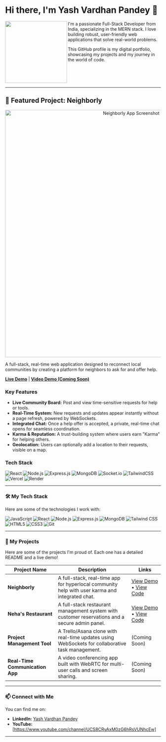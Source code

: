 # Hi there, I'm Yash Vardhan Pandey 👋
<a href="https://www.linkedin.com/in/yash-pandey-fullstack/" target="_blank" rel="noopener noreferrer">
  <img align="left" width="200px" src="https://media.licdn.com/dms/image/v2/D5635AQFUdDigK5t8_A/profile-framedphoto-shrink_400_400/B56Zm2hXbrJsAc-/0/1759703824725?e=1760310000&v=beta&t=Z1xkIr6KA_LnlfHKRzQMFhuVpnnT8suuw3gGdgjrELo">
</a>
I'm a passionate Full-Stack Developer from India, specializing in the MERN stack. I love building robust, user-friendly web applications that solve real-world problems. 

This GitHub profile is my digital portfolio, showcasing my projects and my journey in the world of code.

<br clear="left"/>

---

## 🚀 Featured Project: Neighborly

<p align="center">
  <img src="https://github.com/pndeyyash-cmd/neighborly-app/blob/main/Screenshot%202025-10-12%20100714.png" alt="Neighborly App Screenshot" width="800"/>
</p>

A full-stack, real-time web application designed to reconnect local communities by creating a platform for neighbors to ask for and offer help.

**[Live Demo](https://neighborly-app-one.vercel.app/)** | **[Video Demo (Coming Soon)]()**

### Key Features
- **Live Community Board:** Post and view time-sensitive requests for help or tools.
- **Real-Time System:** New requests and updates appear instantly without a page refresh, powered by WebSockets.
- **Integrated Chat:** Once a help offer is accepted, a private, real-time chat opens for seamless coordination.
- **Karma & Reputation:** A trust-building system where users earn "Karma" for helping others.
- **Geolocation:** Users can optionally add a location to their requests, visible on a map.

### Tech Stack
![React](https://img.shields.io/badge/React-20232A?style=for-the-badge&logo=react&logoColor=61DAFB)
![Node.js](https://img.shields.io/badge/Node.js-339933?style=for-the-badge&logo=nodedotjs&logoColor=white)
![Express.js](https://img.shields.io/badge/Express.js-000000?style=for-the-badge&logo=express&logoColor=white)
![MongoDB](https://img.shields.io/badge/MongoDB-47A248?style=for-the-badge&logo=mongodb&logoColor=white)
![Socket.io](https://img.shields.io/badge/Socket.io-010101?style=for-the-badge&logo=socketdotio&logoColor=white)
![TailwindCSS](https://img.shields.io/badge/Tailwind_CSS-38B2AC?style=for-the-badge&logo=tailwind-css&logoColor=white)
![Vercel](https://img.shields.io/badge/Vercel-000000?style=for-the-badge&logo=vercel&logoColor=white)
![Render](https://img.shields.io/badge/Render-46E3B7?style=for-the-badge&logo=render&logoColor=white)

---

### 🛠️ My Tech Stack

Here are some of the technologies I work with:

![JavaScript](https://img.shields.io/badge/JavaScript-F7DF1E?style=for-the-badge&logo=javascript&logoColor=black)
![React](https://img.shields.io/badge/React-20232A?style=for-the-badge&logo=react&logoColor=61DAFB)
![Node.js](https://img.shields.io/badge/Node.js-339933?style=for-the-badge&logo=nodedotjs&logoColor=white)
![Express.js](https://img.shields.io/badge/Express.js-000000?style=for-the-badge&logo=express&logoColor=white)
![MongoDB](https://img.shields.io/badge/MongoDB-4EA94B?style=for-the-badge&logo=mongodb&logoColor=white)
![Tailwind CSS](https://img.shields.io/badge/Tailwind_CSS-38B2AC?style=for-the-badge&logo=tailwind-css&logoColor=white)
![HTML5](https://img.shields.io/badge/HTML5-E34F26?style=for-the-badge&logo=html5&logoColor=white)
![CSS3](https://img.shields.io/badge/CSS3-1572B6?style=for-the-badge&logo=css3&logoColor=white)
![Git](https://img.shields.io/badge/Git-F05032?style=for-the-badge&logo=git&logoColor=white)

---

### 📂 My Projects

Here are some of the projects I'm proud of. Each one has a detailed README and a live demo!

| Project Name | Description | Links |
|---|---|---|
| **Neighborly** | A full-stack, real-time app for hyperlocal community help with user karma and integrated chat. | <a href="https://neighborly-app-one.vercel.app/" target="_blank" rel="noopener noreferrer">View Demo</a> • <a href="https://github.com/pndeyyash-cmd/neighborly-app" target="_blank" rel="noopener noreferrer">View Code</a> |
| **Neha's Restaurant** | A full-stack restaurant management system with customer reservations and a secure admin panel. | <a href="https://nehas-restaurant-frontend.vercel.app" target="_blank" rel="noopener noreferrer">View Demo</a> • <a href="https://github.com/pndeyyash-cmd/nehas-restaurant-frontend" target="_blank" rel="noopener noreferrer">View Code</a> |
| **Project Management Tool** | A Trello/Asana clone with real-time updates using WebSockets for collaborative task management. | (Coming Soon) |
| **Real-Time Communication App**| A video conferencing app built with WebRTC for multi-user calls and screen sharing. | (Coming Soon) |

---

### 📫 Connect with Me

You can find me on:
- **LinkedIn:** <a href="http://www.linkedin.com/in/yash-pandey-fullstack" target="_blank" rel="noopener noreferrer">Yash Vardhan Pandey</a>
- **YouTube:** [https://www.youtube.com/channel/UCS8CRyAxM0zG6hRsVUNhcEw] 
---

